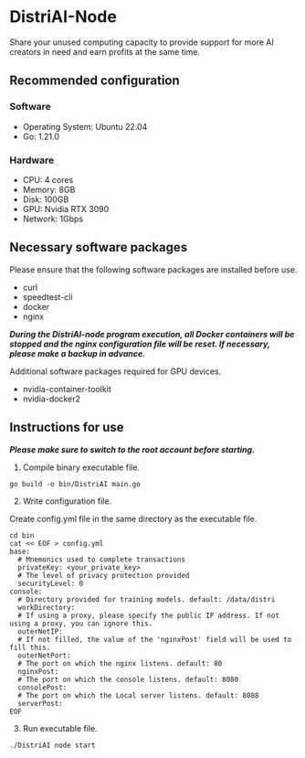 # DistriAI-Node
Share your unused computing capacity to provide support for more AI creators in need and earn profits at the same time.

## Recommended configuration
### Software
- Operating System: Ubuntu 22.04
- Go: 1.21.0
### Hardware
- CPU: 4 cores
- Memory: 8GB
- Disk: 100GB
- GPU: Nvidia RTX 3090
- Network: 1Gbps

## Necessary software packages
Please ensure that the following software packages are installed before use.

- curl
- speedtest-cli
- docker
- nginx

***During the DistriAI-node program execution, all Docker containers will be stopped and the nginx configuration file will be reset. If necessary, please make a backup in advance.***

Additional software packages required for GPU devices.
- nvidia-container-toolkit
- nvidia-docker2

## Instructions for use

***Please make sure to switch to the root account before starting.***

1. Compile binary executable file.

```
go build -o bin/DistriAI main.go
```

2. Write configuration file.

Create config.yml file in the same directory as the executable file.
```
cd bin
cat << EOF > config.yml
base:
  # Mnemonics used to complete transactions
  privateKey: <your_private_key>
  # The level of privacy protection provided
  securityLevel: 0
console:
  # Directory provided for training models. default: /data/distri
  workDirectory:
  # If using a proxy, please specify the public IP address. If not using a proxy, you can ignore this.
  outerNetIP:
  # If not filled, the value of the 'nginxPost' field will be used to fill this.
  outerNetPort:
  # The port on which the nginx listens. default: 80
  nginxPost:
  # The port on which the console listens. default: 8080
  consolePost:
  # The port on which the Local server listens. default: 8088
  serverPost:
EOF
```

3. Run executable file.

```
./DistriAI node start
```